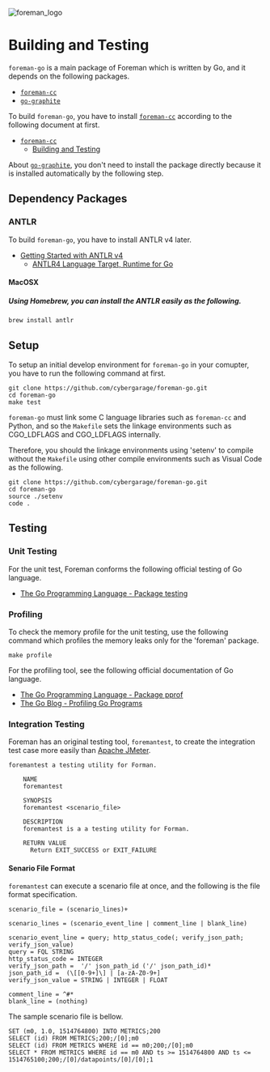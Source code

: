 ![foreman_logo](https://raw.github.com/cybergarage/foreman-doc/master/img/icon.png)

# Building and Testing

`foreman-go` is a main package of Foreman which is written by Go, and it depends on the following packages.

- [`foreman-cc`](https://github.com/cybergarage/foreman-cc)
- [`go-graphite`](https://github.com/cybergarage/go-graphite)

To build `foreman-go`, you have to install [`foreman-cc`](https://github.com/cybergarage/foreman-cc) according to the following document at first.

- [`foreman-cc`](https://github.com/cybergarage/foreman-cc)
  -  [Building and Testing](https://github.com/cybergarage/foreman-cc/blob/master/doc/building_and_testing.md)

About [`go-graphite`](https://github.com/cybergarage/go-graphite), you don't need to install the package directly because it is installed automatically by the following step.

## Dependency Packages

### ANTLR

To build `foreman-go`, you have to install ANTLR v4 later.

- [Getting Started with ANTLR v4](https://github.com/antlr/antlr4/blob/master/doc/getting-started.md)
  - [ANTLR4 Language Target, Runtime for Go](https://github.com/antlr/antlr4/blob/master/doc/go-target.md)

#### MacOSX

##### Using Homebrew, you can install the ANTLR easily as the following.

```
brew install antlr
```

## Setup

To setup an initial develop environment for `foreman-go` in your comupter, you have to run the following command at first.

```
git clone https://github.com/cybergarage/foreman-go.git
cd foreman-go
make test
```

`foreman-go` must link some C language libraries such as `foreman-cc` and Python, and so the `Makefile` sets the linkage environments such as CGO_LDFLAGS and CGO_LDFLAGS internally.

Therefore, you should the linkage environments using 'setenv' to compile without the `Makefile` using other compile environments such as Visual Code as the following.

```
git clone https://github.com/cybergarage/foreman-go.git
cd foreman-go
source ./setenv 
code .
```

## Testing

### Unit Testing

For the unit test, Foreman conforms the following official testing of Go language.

- [The Go Programming Language - Package testing](https://golang.org/pkg/testing/)

### Profiling

To check the memory profile for the unit testing, use the following command which profiles the memory leaks only for the 'foreman' package.

```
make profile
```

For the profiling tool, see the following official documentation of Go language.

- [The Go Programming Language - Package pprof](https://golang.org/pkg/net/http/pprof/)
- [The Go Blog - Profiling Go Programs](https://blog.golang.org/profiling-go-programs)

### Integration Testing

Foreman has an original testing tool, `foremantest`, to create the integration test case more easily than [Apache JMeter](http://jmeter.apache.org). 

```
foremantest a testing utility for Forman.

	NAME
	foremantest

	SYNOPSIS
	foremantest <scenario_file>

	DESCRIPTION
	foremantest is a a testing utility for Forman.

	RETURN VALUE
	  Return EXIT_SUCCESS or EXIT_FAILURE
```

#### Senario File Format

`foremantest` can execute a scenario file at once, and the following is the file format specification.

```
scenario_file = (scenario_lines)+

scenario_lines = (scenario_event_line | comment_line | blank_line)

scenario_event_line = query; http_status_code(; verify_json_path; verify_json_value)
query = FQL STRING
http_status_code = INTEGER
verify_json_path =  '/' json_path_id ('/' json_path_id)*
json_path_id =  (\[[0-9+]\] | [a-zA-Z0-9+]
verify_json_value = STRING | INTEGER | FLOAT

comment_line = ^#*
blank_line = (nothing)
```

The sample scenario file is bellow.

```
SET (m0, 1.0, 1514764800) INTO METRICS;200
SELECT (id) FROM METRICS;200;/[0];m0
SELECT (id) FROM METRICS WHERE id == m0;200;/[0];m0
SELECT * FROM METRICS WHERE id == m0 AND ts >= 1514764800 AND ts <= 1514765100;200;/[0]/datapoints/[0]/[0];1
```
